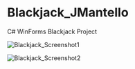 # Blackjack_JMantello

C# WinForms Blackjack Project


![Blackjack_Screenshot1](https://user-images.githubusercontent.com/38162257/143376385-d7e4054b-5065-4fb7-a458-75a2cb925b3b.jpg)

![Blackjack_Screenshot2](https://user-images.githubusercontent.com/38162257/143376388-c0e74b0d-42ae-4982-b979-f273a200f5e7.jpg)

